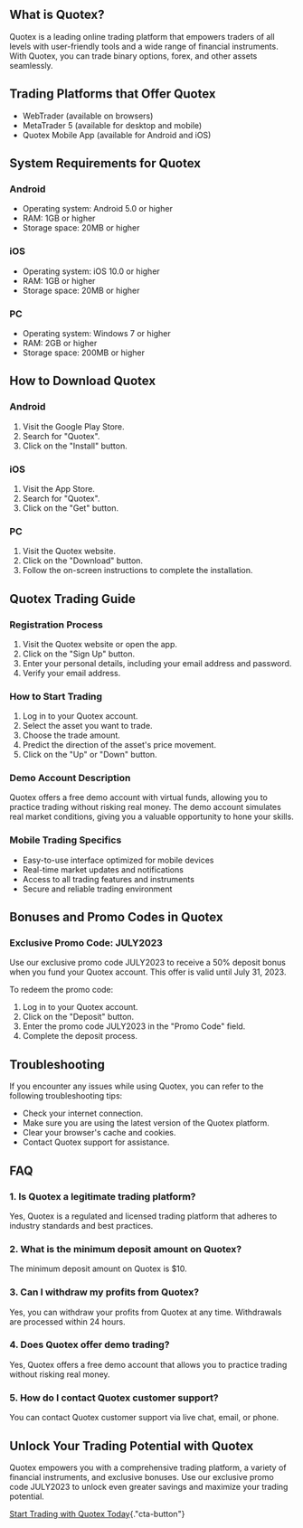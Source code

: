 ## What is Quotex?

Quotex is a leading online trading platform that empowers traders of all
levels with user-friendly tools and a wide range of financial
instruments. With Quotex, you can trade binary options, forex, and other
assets seamlessly.

## Trading Platforms that Offer Quotex

-   WebTrader (available on browsers)
-   MetaTrader 5 (available for desktop and mobile)
-   Quotex Mobile App (available for Android and iOS)

## System Requirements for Quotex

### Android

-   Operating system: Android 5.0 or higher
-   RAM: 1GB or higher
-   Storage space: 20MB or higher

### iOS

-   Operating system: iOS 10.0 or higher
-   RAM: 1GB or higher
-   Storage space: 20MB or higher

### PC

-   Operating system: Windows 7 or higher
-   RAM: 2GB or higher
-   Storage space: 200MB or higher

## How to Download Quotex

### Android

1.  Visit the Google Play Store.
2.  Search for "Quotex".
3.  Click on the "Install" button.

### iOS

1.  Visit the App Store.
2.  Search for "Quotex".
3.  Click on the "Get" button.

### PC

1.  Visit the Quotex website.
2.  Click on the "Download" button.
3.  Follow the on-screen instructions to complete the installation.

## Quotex Trading Guide

### Registration Process

1.  Visit the Quotex website or open the app.
2.  Click on the "Sign Up" button.
3.  Enter your personal details, including your email address and
    password.
4.  Verify your email address.

### How to Start Trading

1.  Log in to your Quotex account.
2.  Select the asset you want to trade.
3.  Choose the trade amount.
4.  Predict the direction of the asset\'s price movement.
5.  Click on the "Up" or "Down" button.

### Demo Account Description

Quotex offers a free demo account with virtual funds, allowing you to
practice trading without risking real money. The demo account simulates
real market conditions, giving you a valuable opportunity to hone your
skills.

### Mobile Trading Specifics

-   Easy-to-use interface optimized for mobile devices
-   Real-time market updates and notifications
-   Access to all trading features and instruments
-   Secure and reliable trading environment

## Bonuses and Promo Codes in Quotex

### Exclusive Promo Code: JULY2023

Use our exclusive promo code JULY2023 to receive a 50% deposit bonus
when you fund your Quotex account. This offer is valid until July 31,
2023.

To redeem the promo code:

1.  Log in to your Quotex account.
2.  Click on the "Deposit" button.
3.  Enter the promo code JULY2023 in the "Promo Code" field.
4.  Complete the deposit process.

## Troubleshooting

If you encounter any issues while using Quotex, you can refer to the
following troubleshooting tips:

-   Check your internet connection.
-   Make sure you are using the latest version of the Quotex platform.
-   Clear your browser\'s cache and cookies.
-   Contact Quotex support for assistance.

## FAQ

### 1. Is Quotex a legitimate trading platform?

Yes, Quotex is a regulated and licensed trading platform that adheres to
industry standards and best practices.

### 2. What is the minimum deposit amount on Quotex?

The minimum deposit amount on Quotex is \$10.

### 3. Can I withdraw my profits from Quotex?

Yes, you can withdraw your profits from Quotex at any time. Withdrawals
are processed within 24 hours.

### 4. Does Quotex offer demo trading?

Yes, Quotex offers a free demo account that allows you to practice
trading without risking real money.

### 5. How do I contact Quotex customer support?

You can contact Quotex customer support via live chat, email, or phone.

## Unlock Your Trading Potential with Quotex

Quotex empowers you with a comprehensive trading platform, a variety of
financial instruments, and exclusive bonuses. Use our exclusive promo
code JULY2023 to unlock even greater savings and maximize your trading
potential.

[Start Trading with Quotex
Today](\%22https://traff.sbs/brokerqxsignup\%22){."cta-button"}

